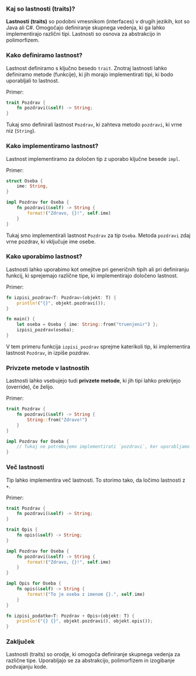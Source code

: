 ### Kaj so lastnosti (traits)?
**Lastnosti (traits)** so podobni vmesnikom (interfaces) v drugih jezikih, kot so Java ali C#. Omogočajo definiranje skupnega vedenja, ki ga lahko implementirajo različni tipi. Lastnosti so osnova za abstrakcijo in polimorfizem.

### Kako definiramo lastnost?
Lastnost definiramo s ključno besedo `trait`. Znotraj lastnosti lahko definiramo metode (funkcije), ki jih morajo implementirati tipi, ki bodo uporabljali to lastnost.

Primer:
```rust
trait Pozdrav {
    fn pozdravi(&self) -> String;
}
```
Tukaj smo definirali lastnost `Pozdrav`, ki zahteva metodo `pozdravi`, ki vrne niz (`String`).

### Kako implementiramo lastnost?
Lastnost implementiramo za določen tip z uporabo ključne besede `impl`.

Primer:
```rust
struct Oseba {
    ime: String,
}

impl Pozdrav for Oseba {
    fn pozdravi(&self) -> String {
        format!("Zdravo, {}!", self.ime)
    }
}
```
Tukaj smo implementirali lastnost `Pozdrav` za tip `Oseba`. Metoda `pozdravi` zdaj vrne pozdrav, ki vključuje ime osebe.

### Kako uporabimo lastnost?
Lastnosti lahko uporabimo kot omejitve pri generičnih tipih ali pri definiranju funkcij, ki sprejemajo različne tipe, ki implementirajo določeno lastnost.

Primer:
```rust
fn izpisi_pozdrav<T: Pozdrav>(objekt: T) {
    println!("{}", objekt.pozdravi());
}

fn main() {
    let oseba = Oseba { ime: String::from("truenjenir") };
    izpisi_pozdrav(oseba);
}
```
V tem primeru funkcija `izpisi_pozdrav` sprejme katerikoli tip, ki implementira lastnost `Pozdrav`, in izpiše pozdrav.

### Privzete metode v lastnostih
Lastnosti lahko vsebujejo tudi **privzete metode**, ki jih tipi lahko prekrijejo (override), če želijo.

Primer:
```rust
trait Pozdrav {
    fn pozdravi(&self) -> String {
        String::from("Zdravo!")
    }
}

impl Pozdrav for Oseba {
    // Tukaj ne potrebujemo implementirati `pozdravi`, ker uporabljamo privzeto metodo.
}
```

### Več lastnosti
Tip lahko implementira več lastnosti. To storimo tako, da ločimo lastnosti z `+`.

Primer:
```rust
trait Pozdrav {
    fn pozdravi(&self) -> String;
}

trait Opis {
    fn opis(&self) -> String;
}

impl Pozdrav for Oseba {
    fn pozdravi(&self) -> String {
        format!("Zdravo, {}!", self.ime)
    }
}

impl Opis for Oseba {
    fn opis(&self) -> String {
        format!("To je oseba z imenom {}.", self.ime)
    }
}

fn izpisi_podatke<T: Pozdrav + Opis>(objekt: T) {
    println!("{} {}", objekt.pozdravi(), objekt.opis());
}
```

### Zaključek
Lastnosti (traits) so orodje, ki omogoča definiranje skupnega vedenja za različne tipe. Uporabljajo se za abstrakcijo, polimorfizem in izogibanje podvajanju kode.

